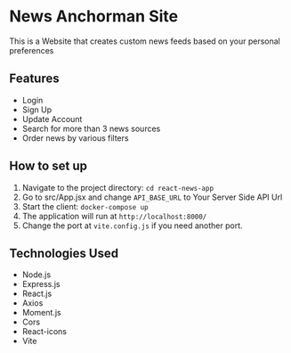 # News Anchorman Site

This is a Website that creates custom news feeds based on your personal preferences


## Features

- Login
- Sign Up
- Update Account
- Search for more than 3 news sources
- Order news by various filters

## How to set up

1. Navigate to the project directory: `cd react-news-app`
2. Go to src/App.jsx and change `API_BASE_URL` to Your Server Side API Url
3. Start the client: `docker-compose up`
4. The application will run at `http://localhost:8000/`
5. Change the port at `vite.config.js` if you need another port.


## Technologies Used

- Node.js
- Express.js
- React.js
- Axios
- Moment.js
- Cors
- React-icons
- Vite

